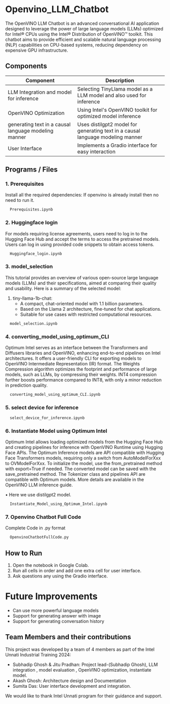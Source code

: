 
# Openvino_LLM_Chatbot

The OpenVINO LLM Chatbot is an advanced conversational AI application designed to leverage the power of large language models (LLMs) optimized for Intel® CPUs using the Intel® Distribution of OpenVINO™ toolkit. This chatbot aims to provide efficient and scalable natural language processing (NLP) capabilities on CPU-based systems, reducing dependency on expensive GPU infrastructure.


## Components

| Component | Description |
|-----------|-------------|
| LLM Integration and model for inference | Selecting TinyLlama model as a LLM model and also used for inference |
| OpenVINO Optimization | Using Intel's OpenVINO toolkit for optimized model inference |
| generating text in a causal language modeling manner | Uses distilgpt2 model for generating text in a causal language modeling manner|
| User Interface | Implements a Gradio interface for easy interaction |

## Programs / Files

### 1. Prerequisites

Install all the required dependencies:
If openvino is already install then no need to run it.


```bash
  Prerequisites.ipynb
```

### 2. Huggingface login

For models requiring license agreements, users need to log in to the Hugging Face Hub and accept the terms to access the pretrained models. Users can log in using provided code snippets to obtain access tokens.


```bash
  Huggingface_login.ipynb
```

### 3. model_selection

This tutorial provides an overview of various open-source large language models (LLMs) and their specifications, aimed at comparing their quality and usability. Here is a summary of the selected model:
1. tiny-llama-1b-chat:
   - A compact, chat-oriented model with 1.1 billion parameters.
   - Based on the Llama 2 architecture, fine-tuned for chat applications.
   - Suitable for use cases with restricted computational resources.

```bash
  model_selection.ipynb
```

### 4. converting_model_using_optimum_CLI

Optimum Intel serves as an interface between the  Transformers and Diffusers libraries and OpenVINO, enhancing end-to-end pipelines on Intel architectures. It offers a user-friendly CLI for exporting models to OpenVINO Intermediate Representation (IR) format. The Weights Compression algorithm optimizes the footprint and performance of large models, such as LLMs, by compressing their weights. INT4 compression further boosts performance compared to INT8, with only a minor reduction in prediction quality.


```bash
  converting_model_using_optimum_CLI.ipynb
```

### 5. select device for inference



```bash
  select_device_for_inference.ipynb
```

### 6. Instantiate Model using Optimum Intel
Optimum Intel allows loading optimized models from the Hugging Face Hub and creating pipelines for inference with OpenVINO Runtime using Hugging Face APIs. The Optimum Inference models are API compatible with Hugging Face Transformers models, requiring only a switch from AutoModelForXxx to OVModelForXxx. To initialize the model, use the from_pretrained method with export=True if needed. The converted model can be saved with the save_pretrained method. The Tokenizer class and pipelines API are compatible with Optimum models. More details are available in the OpenVINO LLM inference guide.

•	Here we use distilgpt2 model.



```bash
  Instantiate_Model_using_Optimum_Intel.ipynb
```

### 7. Openvino Chatbot Full Code

Complete Code in .py format

```bash
  OpenvinoChatbotFullCode.py
```

## How to Run
1. Open the notebook in Google Colab.
2. Run all cells in order and add one extra cell for user interface.
3. Ask questions any using the Gradio interface.

# Future Improvements

- Can use more powerful language models
- Support for generating answer with image
- Support for generating conversation history


## Team Members and their contributions

This project was developed by a team of 4 members as part of the Intel Unnati Industrial Training 2024:

- Subhadip Ghosh & Jitu Pradhan: Project lead-(Subhadip Ghosh), LLM integration , model evaluation , OpenVINO optimization, instantiate model.
- Akash Ghosh:  Architecture design and Documentation
- Sumita Das: User interface development and integration.

We would like to thank  Intel Unnati program for their guidance and support.


